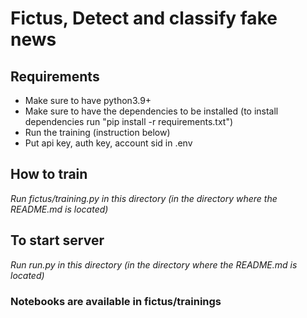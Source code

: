 # Fictus, Detect and classify fake news

## Requirements
- Make sure to have python3.9+ 
- Make sure to have the dependencies to be installed (to install dependencies run "pip install -r requirements.txt")
- Run the training (instruction below)
- Put api key, auth key, account sid in .env

## How to train
*Run fictus/training.py in this directory (in the directory where the README.md is located)*

## To start server
*Run run.py in this directory (in the directory where the README.md is located)*

### Notebooks are available in fictus/trainings